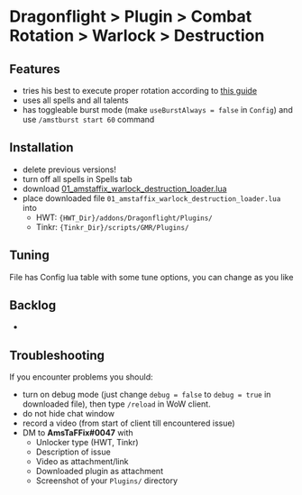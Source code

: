 # Dragonflight > Plugin > Combat Rotation > Warlock > Destruction

## Features
- tries his best to execute proper rotation according to [this guide](https://www.wowhead.com/guide/classes/warlock/destruction/rotation-cooldowns-pve-dps)
- uses all spells and all talents
- has toggleable burst mode (make `useBurstAlways = false` in `Config`) and use `/amstburst start 60` command

## Installation
- delete previous versions!
- turn off all spells in Spells tab
- download [01_amstaffix_warlock_destruction_loader.lua](https://raw.githubusercontent.com/Dream-Weaver-GMR-Profiles-Plugins/public/master/plugins/retail/combat_rotation/warlock/destruction/v1/01_amstaffix_warlock_destruction_loader.lua)
- place downloaded file `01_amstaffix_warlock_destruction_loader.lua` into
    - HWT: `{HWT_Dir}/addons/Dragonflight/Plugins/`
    - Tinkr: `{Tinkr_Dir}/scripts/GMR/Plugins/`

## Tuning
File has Config lua table with some tune options, you can change as you like

## Backlog
- 

## Troubleshooting
If you encounter problems you should:
- turn on debug mode (just change `debug = false` to `debug = true` in downloaded file), then type `/reload` in WoW client.
- do not hide chat window
- record a video (from start of client till encountered issue)
- DM to **AmsTaFFix#0047** with
    - Unlocker type (HWT, Tinkr)
    - Description of issue
    - Video as attachment/link
    - Downloaded plugin as attachment
    - Screenshot of your `Plugins/` directory

